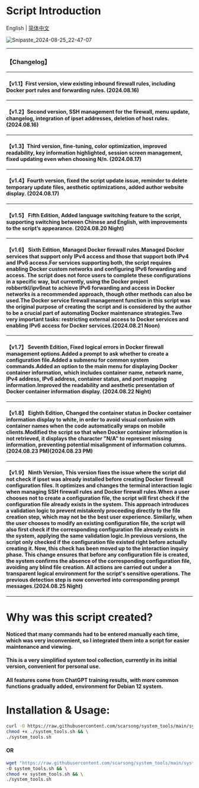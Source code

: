 # Script Introduction

English | [简体中文](./README.zh-cn.md)

![Snipaste_2024-08-25_22-47-07](https://github.com/user-attachments/assets/19c25c82-4868-4f16-a9a2-4caf090079ab)

---

### 【Changelog】

---

#### 【v1.1】First version, view existing inbound firewall rules, including Docker port rules and forwarding rules. (2024.08.16)

---

#### 【v1.2】Second version, SSH management for the firewall, menu update, changelog, integration of ipset addresses, deletion of host rules. (2024.08.16)

---

#### 【v1.3】Third version, fine-tuning, color optimization, improved readability, key information highlighted, session screen management, fixed updating even when choosing N/n. (2024.08.17)

---

#### 【v1.4】Fourth version, fixed the script update issue, reminder to delete temporary update files, aesthetic optimizations, added author website display. (2024.08.17)

---

#### 【v1.5】 Fifth Edition, Added language switching feature to the script, supporting switching between Chinese and English, with improvements to the script’s appearance. (2024.08.20 Night)

---

#### 【v1.6】 Sixth Edition, Managed Docker firewall rules.Managed Docker services that support only IPv4 access and those that support both IPv4 and IPv6 access.For services supporting both, the script requires enabling Docker custom networks and configuring IPv6 forwarding and access. The script does not force users to complete these configurations in a specific way, but currently, using the Docker project robbertkl/ipv6nat to achieve IPv6 forwarding and access in Docker networks is a recommended approach, though other methods can also be used.The Docker service firewall management function in this script was the original purpose of creating the script and is considered by the author to be a crucial part of automating Docker maintenance strategies.Two very important tasks: restricting external access to Docker services and enabling IPv6 access for Docker services.(2024.08.21 Noon)

---

#### 【v1.7】 Seventh Edition, Fixed logical errors in Docker firewall management options.Added a prompt to ask whether to create a configuration file.Added a submenu for common system commands.Added an option to the main menu for displaying Docker container information, which includes container name, network name, IPv4 address, IPv6 address, container status, and port mapping information.Improved the readability and aesthetic presentation of Docker container information display. (2024.08.22 Night)

---

#### 【v1.8】 Eighth Edition, Changed the container status in Docker container information display to white, in order to avoid visual confusion with container names when the code automatically wraps on mobile clients.Modified the script so that when Docker container information is not retrieved, it displays the character "N/A" to represent missing information, preventing potential misalignment of information columns. (2024.08.23 PM)(2024.08.23 PM)

---

#### 【v1.9】 Ninth Version, This version fixes the issue where the script did not check if ipset was already installed before creating Docker firewall configuration files. It optimizes and changes the terminal interaction logic when managing SSH firewall rules and Docker firewall rules.When a user chooses not to create a configuration file, the script will first check if the configuration file already exists in the system. This approach introduces a validation logic to prevent mistakenly proceeding directly to the file creation step, which may not be the best user experience. Similarly, when the user chooses to modify an existing configuration file, the script will also first check if the corresponding configuration file already exists in the system, applying the same validation logic.In previous versions, the script only checked if the configuration file existed right before actually creating it. Now, this check has been moved up to the interaction inquiry phase. This change ensures that before any configuration file is created, the system confirms the absence of the corresponding configuration file, avoiding any blind file creation. All actions are carried out under a transparent logical environment for the script's sensitive operations. The previous detection step is now converted into corresponding prompt messages.(2024.08.25 Night)

---

# Why was this script created?

#### Noticed that many commands had to be entered manually each time, which was very inconvenient, so I integrated them into a script for easier maintenance and viewing.
#### This is a very simplified system tool collection, currently in its initial version, convenient for personal use.
#### All features come from ChatGPT training results, with more common functions gradually added, environment for Debian 12 system.

# Installation & Usage:

```bash
curl -O https://raw.githubusercontent.com/scarsong/system_tools/main/system_tools.sh && \
chmod +x ./system_tools.sh && \
./system_tools.sh
```
#### OR
```bash
wget "https://raw.githubusercontent.com/scarsong/system_tools/main/system_tools.sh?$(date +%s)" \
-O system_tools.sh && \
chmod +x system_tools.sh && \
./system_tools.sh
```
